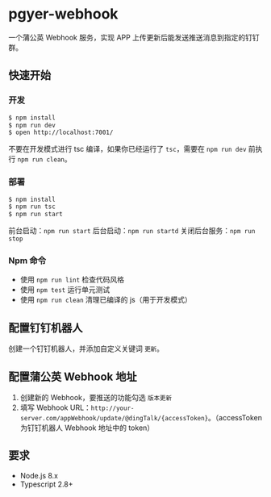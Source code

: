 # pgyer-webhook

一个蒲公英 Webhook 服务，实现 APP 上传更新后能发送推送消息到指定的钉钉群。

## 快速开始

### 开发

```bash
$ npm install
$ npm run dev
$ open http://localhost:7001/
```

不要在开发模式进行 tsc 编译，如果你已经运行了 `tsc`，需要在 `npm run dev` 前执行 `npm run clean`。

### 部署

```bash
$ npm install
$ npm run tsc
$ npm run start
```

前台启动：`npm run start`
后台启动：`npm run startd`
关闭后台服务：`npm run stop`

### Npm 命令

- 使用 `npm run lint` 检查代码风格
- 使用 `npm test` 运行单元测试
- 使用 `npm run clean` 清理已编译的 js（用于开发模式）

## 配置钉钉机器人

创建一个钉钉机器人，并添加自定义关键词 `更新`。

## 配置蒲公英 Webhook 地址

1. 创建新的 Webhook，要推送的功能勾选 `版本更新`
2. 填写 Webhook URL：`http://your-server.com/appWebhook/update/@dingTalk/{accessToken}`。（accessToken 为钉钉机器人 Webhook 地址中的 token）

## 要求

- Node.js 8.x
- Typescript 2.8+
